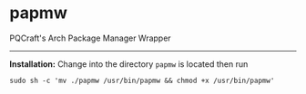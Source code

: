 # papmw
PQCraft's Arch Package Manager Wrapper 

---
**Installation:**
Change into the directory `papmw` is located then run
```
sudo sh -c 'mv ./papmw /usr/bin/papmw && chmod +x /usr/bin/papmw'
```
